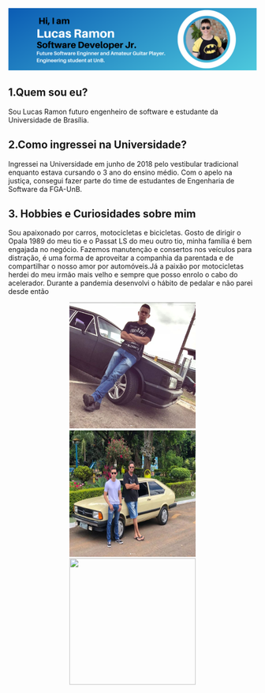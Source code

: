 
<center>

<img src="./media/LucasRamonSoftwareEngineerProfile.png"/>

</center>

## 1.Quem sou eu?
Sou Lucas Ramon futuro engenheiro de software e estudante da Universidade de Brasília.

## 2.Como ingressei na Universidade?

Ingressei na Universidade em junho de 2018 pelo vestibular tradicional enquanto estava cursando o 3 ano do ensino médio. Com o apelo na justiça, consegui fazer parte do time de estudantes de Engenharia de Software da FGA-UnB.

## 3. Hobbies e Curiosidades sobre mim

Sou apaixonado por carros, motocicletas e bicicletas. Gosto de dirigir o Opala 1989 do meu tio e o Passat LS do meu outro tio, minha família é bem engajada no negócio. Fazemos manutenção e consertos nos veículos para distração, é uma forma de aproveitar a companhia da parentada e de compartilhar o nosso amor por automóveis.Já a paixão por motocicletas herdei do meu irmão mais velho e sempre que posso enrolo o cabo do acelerador. Durante a pandemia desenvolvi o hábito de pedalar e não parei desde então


<center>

<img src="./media/opala.png" width="256" height="256"/> <img src="./media/passat.png" width="256" height="256"/> <img src="./media/moto.png" width="256" height="256"/>

</center>
